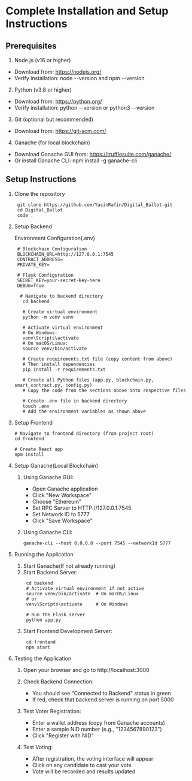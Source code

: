 # Complete Installation and Setup Instructions
## Prerequisites
1. Node.js (v16 or higher)
  - Download from: https://nodejs.org/
  - Verify installation: node --version and npm --version


2. Python (v3.8 or higher)
  - Download from: https://python.org/
  - Verify installation: python --version or python3 --version


3. Git (optional but recommended)
  - Download from: https://git-scm.com/


4. Ganache (for local blockchain)
  - Download Ganache GUI from: https://trufflesuite.com/ganache/
  - Or install Ganache CLI: npm install -g ganache-cli

## Setup Instructions
1. Clone the repository
   ```
    git clone https://github.com/YasinRafin/Digital_Ballot.git
    cd Digital_Ballot
    code .
   ```
2. Setup Backend
   
   Environment Configuration(.env)
   ```
    # Blockchain Configuration
    BLOCKCHAIN_URL=http://127.0.0.1:7545
    CONTRACT_ADDRESS=
    PRIVATE_KEY=
    
    # Flask Configuration
    SECRET_KEY=your-secret-key-here
    DEBUG=True
   ```
   ```
     # Navigate to backend directory
      cd backend

      # Create virtual environment
      python -m venv venv
      
      # Activate virtual environment
      # On Windows:
      venv\Scripts\activate
      # On macOS/Linux:
      source venv/bin/activate
      
      # Create requirements.txt file (copy content from above)
      # Then install dependencies
      pip install -r requirements.txt
      
      # Create all Python files (app.py, blockchain.py, smart_contract.py, config.py)
      # Copy the code from the sections above into respective files
      
      # Create .env file in backend directory
      touch .env
      # Add the environment variables as shown above
   ```
  3. Setup Frontend
      ```
      # Navigate to frontend directory (from project root)
      cd frontend
      
      # Create React app
      npm install
      ```
  4. Setup Ganache(Local Blockchain)

     1. Using Ganache GUI:

         - Open Ganache application
         - Click "New Workspace"
         - Choose "Ethereum"
         - Set RPC Server to HTTP://127.0.0.1:7545
         - Set Network ID to 5777
         - Click "Save Workspace"
      
    
     2. Using Ganache CLI:
          ```
          ganache-cli --host 0.0.0.0 --port 7545 --networkId 5777
          ```
  5. Running the Application
       1. Start Ganache(If not already running)
       2. Start Backend Server:
            ```
             cd backend
             # Activate virtual environment if not active
             source venv/bin/activate  # On macOS/Linux
             # or
             venv\Scripts\activate     # On Windows
             
             # Run the Flask server
             python app.py
            ```
      3. Start Frontend Development Server:
           ```
            cd frontend
            npm start
          ```
  6. Testing the Application

     1. Open your browser and go to http://localhost:3000
     2. Check Backend Connection:     
         - You should see "Connected to Backend" status in green
         - If red, check that backend server is running on port 5000
      
     3. Test Voter Registration:
          - Enter a wallet address (copy from Ganache accounts)
          - Enter a sample NID number (e.g., "1234567890123")
          - Click "Register with NID"
      
      
     4. Test Voting:
      
          - After registration, the voting interface will appear
          - Click on any candidate to cast your vote
          - Vote will be recorded and results updated
    
